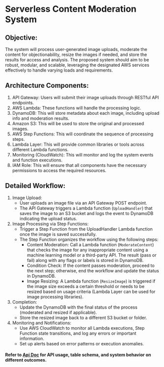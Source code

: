 # Serverless Content Moderation System

## Objective:
The system will process user-generated image uploads, moderate the content for objectionability, resize the images if 
needed, and store the results for access and analysis. The proposed system should aim to be robust, modular, and scalable, 
leveraging the designated AWS services effectively to handle varying loads and requirements.


## Architecture Components:
1. API Gateway: Users will submit their image uploads through RESTful API endpoints.
2. AWS Lambda: These functions will handle the processing logic.
3. DynamoDB: This will store metadata about each image, including upload info and moderation results.
4. Amazon S3: This will be used to store the original and processed images.
5. AWS Step Functions: This will coordinate the sequence of processing steps.
6. Lambda Layer: This will provide common libraries or tools across different Lambda functions.
7. Monitoring (CloudWatch): This will monitor and log the system events and function executions.
8. IAM Role: This will ensure that all components have the necessary permissions to access the required resources.


## Detailed Workflow:
1. Image Upload:
    * User uploads an image file via an API Gateway POST endpoint.
    * The API Gateway triggers a Lambda function (`UploadHandler`) that saves the image to an S3 bucket and logs the 
      event to DynamoDB indicating the upload status.
2. Image Processing via Step Functions:
    * Trigger a Step Function from the UploadHandler Lambda function once the image is saved successfully.
    * The Step Function organizes the workflow using the following steps:
        * Content Moderation: Call a Lambda function (`ModerateContent`) that checks the image for any inappropriate content using a machine learning model or a third-party API. The result (pass or fail) along with any flags or labels is stored in DynamoDB.
        * Condition Check: If the content passes moderation, proceed to the next step; otherwise, end the workflow and update the status in DynamoDB.
        * Image Resizing: A Lambda function (`ResizeImage`) is triggered if the image size exceeds a certain threshold or needs to be resized based on usage criteria (Lambda Layer can be used for image processing libraries).
3. Completion:
    * Update the DynamoDB with the final status of the process (moderated and resized if applicable).
    * Store the resized image back to a different S3 bucket or folder.
4. Monitoring and Notifications:
    * Use AWS CloudWatch to monitor all Lambda executions, Step Function state transitions, and log any errors or important information.
    * Set up alerts based on error patterns or execution anomalies.


#### Refer to [Api Doc](/api_doc.md) for API usage, table schema, and system behavior on different outcomes.
